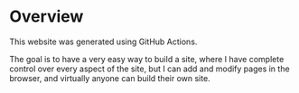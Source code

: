 # Overview

This website was generated using GitHub Actions.

The goal is to have a very easy way to build a site, where I have complete control over every aspect of the site, but I can add and modify pages in the browser, and virtually anyone can build their own site.

